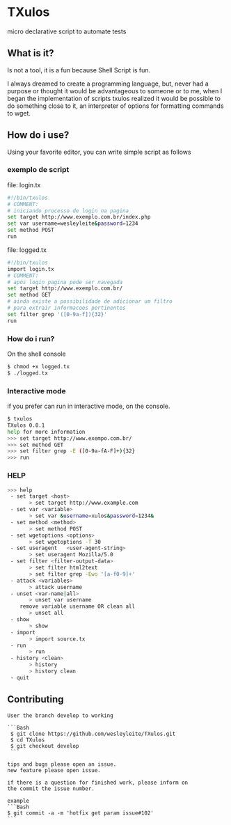 TXulos
======

micro declarative script to automate tests

## What is it?

Is not a tool, it is a fun because Shell Script is fun.

I always dreamed to create a programming language, but,
never had a purpose or thought it would be advantageous
to someone or to me, when I began the implementation of
scripts txulos realized it would be possible to do
something close to it, an interpreter of options for
formatting commands to wget.

## How do i use?
Using your favorite editor, you can write simple script
as follows

### exemplo de script
  file: login.tx

  ```Bash
  #!/bin/txulos
  # COMMENT:
  # iniciando processo de login na pagina
  set target http://www.exemplo.com.br/index.php
  set var username=wesleyleite&password=1234
  set method POST
  run
  ```
  file: logged.tx
  ```Bash
  #!/bin/txulos
  import login.tx
  # COMMENT:
  # após login pagina pode ser navegada
  set target http://www.exemplo.com.br/
  set method GET
  # ainda existe a possibilidade de adicionar um filtro
  # para extrair informacoes pertinentes
  set filter grep '([0-9a-f]){32}'
  run
  ```

### How do i run?
On the shell console
  ```Bash
  $ chmod +x logged.tx
  $ ./logged.tx
  ```

### Interactive mode
if you prefer can run in interactive mode, on the console.

  ```Bash
  $ txulos
  TXulos 0.0.1
  help for more information
  >>> set target http://www.exempo.com.br/
  >>> set method GET
  >>> set filter grep -E ([0-9a-fA-F]+){32}
  >>> run
  ```

### HELP
  ```Bash
  >>> help
   - set target <host>
         > set target http://www.example.com
   - set var <variable>
         > set var &username=xulos&password=1234&
   - set method <method>
         > set method POST
   - set wgetoptions <options>
         > set wgetoptions -T 30
   - set useragent   <user-agent-string>
         > set useragent Mozilla/5.0
   - set filter <filter-output-data>
         > set filter html2text
         > set filter grep -Ewo '[a-f0-9]+'
   - attack <variables>
         > attack username
   - unset <var-name|all>
         > unset var username
      remove variable username OR clean all
         > unset all
   - show
         > show
   - import
         > import source.tx
   - run
         > run
   - history <clean>
         > history
         > history clean
   - quit
   ```

## Contributing
    User the branch develop to working

    ```Bash
     $ git clone https://github.com/wesleyleite/TXulos.git
     $ cd TXulos
     $ git checkout develop
     ```

    tips and bugs please open an issue.
    new feature please open issue.

    if there is a question for finished work, please inform on
    the commit the issue number.

    example
    ```Bash
    $ git commit -a -m 'hotfix get param issue#102'
    ```
